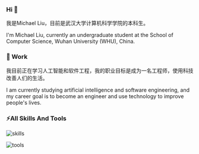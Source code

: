 ### Hi 👋
我是Michael Liu，目前是武汉大学计算机科学学院的本科生。

I'm Michael Liu, currently an undergraduate student at the School of Computer Science, Wuhan University (WHU), China.

### 🌱 Work
我目前正在学习人工智能和软件工程，我的职业目标是成为一名工程师，使用科技改善人们的生活。

I am currently studying artificial intelligence and software engineering, and my career goal is to become an engineer and use technology to improve people's lives.

### ⚡All Skills And Tools

![skills](https://skillicons.dev/icons?perline=10&i=c#,vue)

![tools](https://skillicons.dev/icons?perline=10&i=github,git,stackoverflow,vscode,idea,visualstudio)


<!--👯 I’m looking to collaborate on ...-->



<!--💬 Ask me about ...-->

<!--📫 How to reach me: ...-->

<!--😄 Pronouns: ...-->

 <!--Fun fact: ...-->

<!---
BV003/BV003 is a ✨ special ✨ repository because its `README.md` (this file) appears on your GitHub profile.
You can click the Preview link to take a look at your changes.
--->
